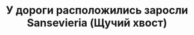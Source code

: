 ---
title: 'У дороги расположились заросли Sansevieria (Щучий хвост)'
location: ''
tags: [all, 2012]
categories: [brazil-by-bicycle-2012]
---